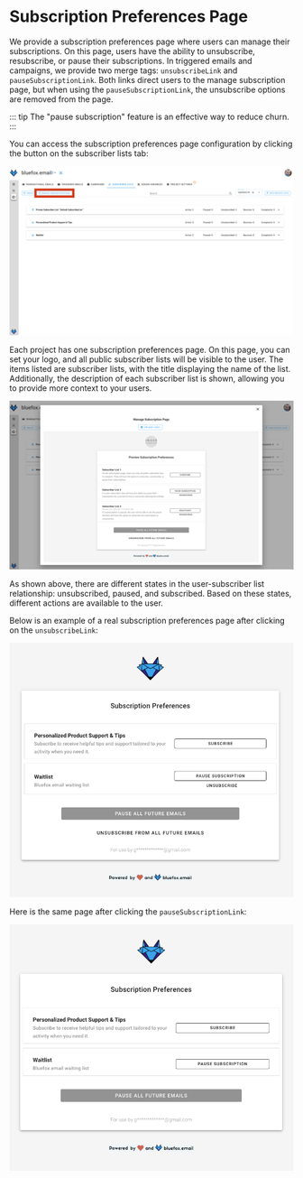 # Subscription Preferences Page

We provide a subscription preferences page where users can manage their subscriptions. On this page, users have the ability to unsubscribe, resubscribe, or pause their subscriptions. In triggered emails and campaigns, we provide two merge tags: `unsubscribeLink` and `pauseSubscriptionLink`. Both links direct users to the manage subscription page, but when using the `pauseSubscriptionLink`, the unsubscribe options are removed from the page.

::: tip
The "pause subscription" feature is an effective way to reduce churn.
:::

You can access the subscription preferences page configuration by clicking the button on the subscriber lists tab:

![Subscriber lists - subscription preferences button.](./project-subscriber-lists-subscription-preferences-page-button.webp)

Each project has one subscription preferences page. On this page, you can set your logo, and all public subscriber lists will be visible to the user. The items listed are subscriber lists, with the title displaying the name of the list. Additionally, the description of each subscriber list is shown, allowing you to provide more context to your users.

![Subscriber lists - subscription preferences dialog.](./project-subscriber-lists-subscription-preferences-page-dialog.webp)

As shown above, there are different states in the user-subscriber list relationship: unsubscribed, paused, and subscribed. Based on these states, different actions are available to the user.

Below is an example of a real subscription preferences page after clicking on the `unsubscribeLink`:

![Subscription preferences page](./subscription-preferences-page.webp)

Here is the same page after clicking the `pauseSubscriptionLink`:

![Subscription preferences page - pause only.](./subscription-preferences-page-pause-only.webp)
